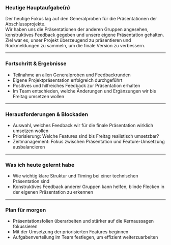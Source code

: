 ### Heutige Hauptaufgabe(n)
Der heutige Fokus lag auf den Generalproben für die Präsentationen der Abschlussprojekte.  
Wir haben uns die Präsentationen der anderen Gruppen angesehen, konstruktives Feedback gegeben und unsere eigene Präsentation gehalten.  
Ziel war es, unser Projekt überzeugend zu präsentieren und Rückmeldungen zu sammeln, um die finale Version zu verbessern.  

---

### Fortschritt & Ergebnisse
- Teilnahme an allen Generalproben und Feedbackrunden  
- Eigene Projektpräsentation erfolgreich durchgeführt  
- Positives und hilfreiches Feedback zur Präsentation erhalten  
- Im Team entschieden, welche Änderungen und Ergänzungen wir bis Freitag umsetzen wollen

---

### Herausforderungen & Blockaden
- Auswahl, welches Feedback wir für die finale Präsentation wirklich umsetzen wollen  
- Priorisierung: Welche Features sind bis Freitag realistisch umsetzbar?  
- Zeitmanagement: Fokus zwischen Präsentation und Feature-Umsetzung ausbalancieren

---

### Was ich heute gelernt habe
- Wie wichtig klare Struktur und Timing bei einer technischen Präsentation sind  
- Konstruktives Feedback anderer Gruppen kann helfen, blinde Flecken in der eigenen Präsentation zu erkennen

---

### Plan für morgen
- Präsentationsfolien überarbeiten und stärker auf die Kernaussagen fokussieren  
- Mit der Umsetzung der priorisierten Features beginnen  
- Aufgabenverteilung im Team festlegen, um effizient weiterzuarbeiten
